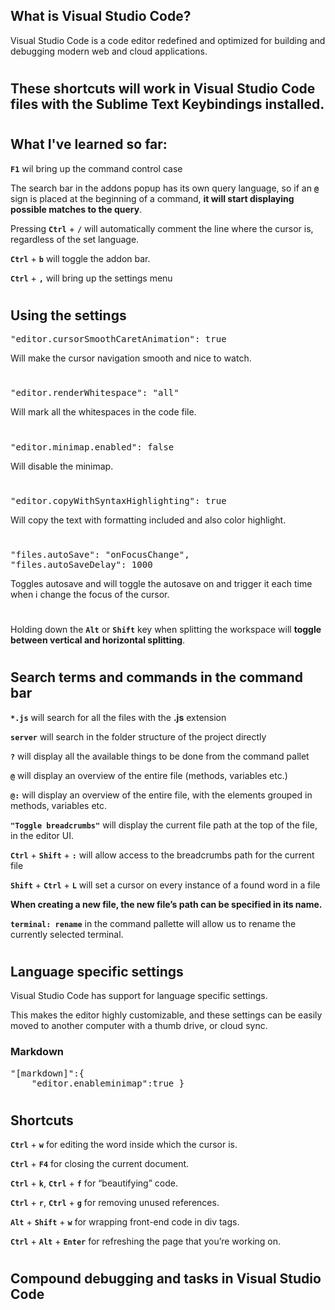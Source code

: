 ## What is Visual Studio Code?
Visual Studio Code is a code editor redefined and optimized for building and debugging modern web and cloud applications.

#

## These shortcuts will work in Visual Studio Code files with the Sublime Text Keybindings installed.

#

## What I've learned so far:

**`F1`** wil bring up the command control case

The search bar in the addons popup has its own query language, so if an **`@`** sign is placed at the beginning of a command, **it will start displaying possible matches to the query**.

Pressing **`Ctrl`** + **`/`** will automatically comment the line where the cursor is, regardless of the set language.

**`Ctrl`** + **`b`** will toggle the addon bar.

**`Ctrl`** + **`,`** will bring up the settings menu

#

## Using the settings

<pre>
"editor.cursorSmoothCaretAnimation": true
</pre>

Will make the cursor navigation smooth and nice to watch.

#

<pre>
"editor.renderWhitespace": "all"
</pre>

Will mark all the whitespaces in the code file.

#

<pre>
"editor.minimap.enabled": false
</pre>

Will disable the minimap.

#

<pre>
"editor.copyWithSyntaxHighlighting": true
</pre>

Will copy the text with formatting included and also color highlight.

#

<pre>
"files.autoSave": "onFocusChange",
"files.autoSaveDelay": 1000
</pre>

Toggles autosave and will toggle the autosave on and trigger it each time when i change the focus of the cursor.

#

Holding down the **`Alt`** or **`Shift`** key when splitting the workspace will **toggle between vertical and horizontal splitting**.

#

## Search terms and commands in the command bar

**`*.js`** will search for all the files with the **.js** extension

**`server`** will search in the folder structure of the project directly

**`?`** will display all the available things to be done from the command pallet

**`@`** will display an overview of the entire file (methods, variables etc.)

**`@:`** will display an overview of the entire file, with the elements grouped in methods, variables etc.

**`"Toggle breadcrumbs"`** will display the current file path at the top of the file, in the editor UI.

**`Ctrl`** + **`Shift`** + **`:`** will allow access to the breadcrumbs path for the current file

**`Shift`** + **`Ctrl`** + **`L`** will set a cursor on every instance of a found word in a file

**When creating a new file, the new file’s path can be specified in its name.**

**`terminal: rename`** in the command pallette will allow us to rename the currently selected terminal.

#

## Language specific settings
Visual Studio Code has support for language specific settings. 

This makes the editor highly customizable, and these settings can be easily moved to another computer with a thumb drive, or cloud sync.

### **Markdown**

<pre>
"[markdown]":{
	"editor.enableminimap":true }
</pre>

#

## Shortcuts

**`Ctrl`** + **`w`** for editing the word inside which the cursor is.

**`Ctrl`** + **`F4`** for closing the current document.

**`Ctrl`** + **`k`**, **`Ctrl`** + **`f`** for “beautifying” code.

**`Ctrl`** + **`r`**, **`Ctrl`** + **`g`** for removing unused references.

**`Alt`** + **`Shift`** + **`w`** for wrapping front-end code in div tags.

**`Ctrl`** + **`Alt`** + **`Enter`** for refreshing the page that you’re working on.


#

## Compound debugging and tasks in Visual Studio Code

